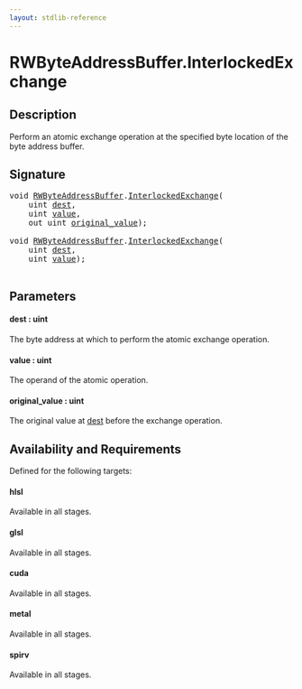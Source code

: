 ```yaml
---
layout: stdlib-reference
---
```


# RWByteAddressBuffer\.InterlockedExchange

## Description

Perform an atomic exchange operation at the specified byte
location of the byte address buffer.



## Signature 

<pre>
<span class="code_keyword">void</span> <a href="../index.html" class="code_type">RWByteAddressBuffer</a>.<a href=".html">InterlockedExchange</a>(
    <span class="code_keyword">uint</span> <a href=".html#decl-dest" class="code_param">dest</a>,
    <span class="code_keyword">uint</span> <a href=".html#decl-value" class="code_param">value</a>,
    <span class="code_keyword">out</span> <span class="code_keyword">uint</span> <a href=".html#decl-original_value" class="code_param">original_value</a>);

<span class="code_keyword">void</span> <a href="../index.html" class="code_type">RWByteAddressBuffer</a>.<a href=".html">InterlockedExchange</a>(
    <span class="code_keyword">uint</span> <a href=".html#decl-dest" class="code_param">dest</a>,
    <span class="code_keyword">uint</span> <a href=".html#decl-value" class="code_param">value</a>);

</pre>

## Parameters

####  <a id="decl-dest"></a>dest  : uint
The byte address at which to perform the atomic exchange operation.

####  <a id="decl-value"></a>value  : uint
The operand of the atomic operation.

####  <a id="decl-original_value"></a>original\_value  : uint
The original value at <span class='code'><a href=".html#decl-dest" class="code_param">dest</a></span> before the exchange operation.


## Availability and Requirements

Defined for the following targets:

#### hlsl
Available in all stages.

#### glsl
Available in all stages.

#### cuda
Available in all stages.

#### metal
Available in all stages.

#### spirv
Available in all stages.



